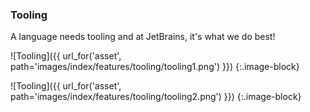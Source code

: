 ### Tooling

A language needs tooling and at JetBrains, it's what we do best!

![Tooling]({{ url_for('asset', path='images/index/features/tooling/tooling1.png') }})
{:.image-block}

![Tooling]({{ url_for('asset', path='images/index/features/tooling/tooling2.png') }})
{:.image-block}